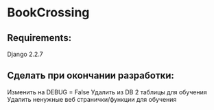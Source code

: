 # BookCrossing
## Requirements:
  Django 2.2.7

## Сделать при окончании разработки:
  Изменить на DEBUG = False
  Удалить из DB 2 таблицы для обучения
  Удалить ненужные веб странички/функции для обучения
